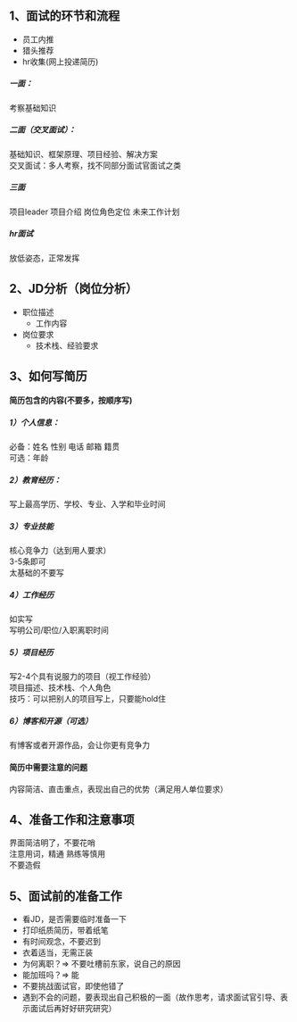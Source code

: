 ## 1、面试的环节和流程
- 员工内推  
- 猎头推荐  
- hr收集(网上投递简历)  

##### 一面：
考察基础知识

##### 二面（交叉面试）：
基础知识、框架原理、项目经验、解决方案   
交叉面试：多人考察，找不同部分面试官面试之类  
##### 三面
项目leader 项目介绍 岗位角色定位 未来工作计划

##### hr面试   
放低姿态，正常发挥

## 2、JD分析（岗位分析）
- 职位描述  
  - 工作内容  
- 岗位要求  
  - 技术栈、经验要求

## 3、如何写简历
#### 简历包含的内容(不要多，按顺序写)  
##### 1）个人信息：  
必备：姓名 性别 电话 邮箱 籍贯  
可选：年龄

##### 2）教育经历：
写上最高学历、学校、专业、入学和毕业时间

##### 3）专业技能
核心竞争力（达到用人要求）  
3-5条即可  
太基础的不要写  

##### 4）工作经历
如实写  
写明公司/职位/入职离职时间  

##### 5）项目经历
写2-4个具有说服力的项目（视工作经验）  
项目描述、技术栈、个人角色  
技巧：可以把别人的项目写上，只要能hold住  

##### 6）博客和开源（可选）
有博客或者开源作品，会让你更有竞争力  

#### 简历中需要注意的问题

内容简洁、直击重点，表现出自己的优势（满足用人单位要求）

## 4、准备工作和注意事项 
界面简洁明了，不要花哨  
注意用词，精通 熟练等慎用  
不要造假  

## 5、面试前的准备工作
- 看JD，是否需要临时准备一下  
- 打印纸质简历，带着纸笔  
- 有时间观念，不要迟到  
- 衣着适当，无需正装  
- 为何离职？=> 不要吐槽前东家，说自己的原因  
- 能加班吗？=> 能  
- 不要挑战面试官，即使他错了  
- 遇到不会的问题，要表现出自己积极的一面（故作思考，请求面试官引导、表示面试后再好好研究研究）  